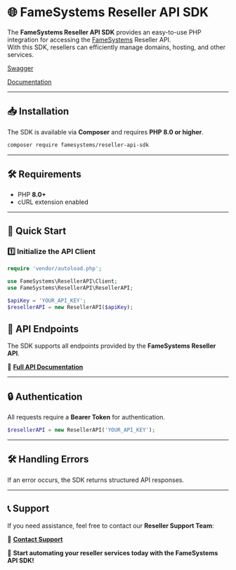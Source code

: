 # 🌐 FameSystems Reseller API SDK

The **FameSystems Reseller API SDK** provides an easy-to-use PHP integration for accessing the [FameSystems](https://famesystems.de) Reseller API.  
With this SDK, resellers can efficiently manage domains, hosting, and other services.

[Swagger](https://docs.resellerapi.de)

[Documentation](https://resellerapi.de)

---

## 📥 Installation

The SDK is available via **Composer** and requires **PHP 8.0 or higher**.

```sh
composer require famesystems/reseller-api-sdk
```

---

## 🛠 Requirements

- PHP **8.0+**
- cURL extension enabled

---

## 🚀 Quick Start

### **1️⃣ Initialize the API Client**

```php
require 'vendor/autoload.php';

use FameSystems\ResellerAPI\Client;
use FameSystems\ResellerAPI\ResellerAPI;

$apiKey = 'YOUR_API_KEY';
$resellerAPI = new ResellerAPI($apiKey);
```

## 📡 API Endpoints

The SDK supports all endpoints provided by the **FameSystems Reseller API**.

📖 **[Full API Documentation](https://docs.resellerapi.de)**

---

## 🔒 Authentication

All requests require a **Bearer Token** for authentication.

```php
$resellerAPI = new ResellerAPI('YOUR_API_KEY');
```

---

## 🛠 Handling Errors

If an error occurs, the SDK returns structured API responses.

---

## 📞 Support

If you need assistance, feel free to contact our **Reseller Support Team**:

📧 **[Contact Support](https://famesystems.de/reselling#reselling-contact)**

🚀 **Start automating your reseller services today with the FameSystems API SDK!**  
